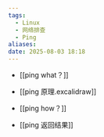 ```yaml
---
tags:
  - Linux
  - 网络排查
  - Ping
aliases: 
date: 2025-08-03 18:18
---
```

- [[ping what？]]
    
- [[ping 原理.excalidraw]]
    
- [[ping how？]]
    
- [[ping 返回结果]]
